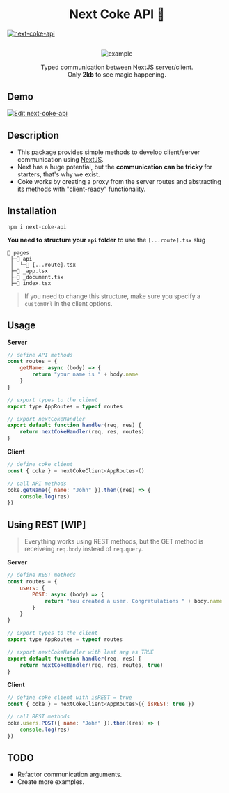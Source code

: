 <div align="center" >
  <h1>Next Coke API 👑</h1>
</div>

<a href="https://github.com/NxRoot/next-coke-api" target="_blank" rel="noopener">
  <picture>
    <source media="(prefers-color-scheme: dark)" srcset="https://i.ibb.co/Z8NL37W/dfgdgf.png" />
    <img alt="next-coke-api" src="https://i.ibb.co/Z8NL37W/dfgdgf.png" />
  </picture>
</a>

##
<div align="center" >
 <figure>
    <img src="https://i.ibb.co/tHRYyt9/ezgif-com-gif-maker-6.gif" alt="example" />
    <figcaption>
      <p align="center">
        Typed communication between NextJS server/client.<br>Only <b>2kb</b> to see magic happening.
      </p>
    </figcaption>
  </figure>
  </div>
  
## Demo
  [![Edit next-coke-api](https://codesandbox.io/static/img/play-codesandbox.svg)](https://codesandbox.io/s/next-coke-api-7swl7u?fontsize=10&hidenavigation=1&theme=dark&file=/pages/index.tsx)

## Description

* This package provides simple methods to develop client/server communication using [NextJS](https://nextjs.org/).
* Next has a huge potential, but the **communication can be tricky** for starters, that's why we exist.
* Coke works by creating a proxy from the server routes and abstracting its methods with "client-ready" functionality.

## Installation 
```
npm i next-coke-api
```
**You need to structure your `api` folder** to use the `[...route].tsx` slug <br>

```
📂 pages
 ├─📂 api
 │  └─📄 [...route].tsx 
 ├─📄 _app.tsx
 ├─📄 _document.tsx
 ├─📄 index.tsx 
```

> If you need to change this structure, make sure you specify a `customUrl` in the client options.

## Usage

**Server**
```js
// define API methods
const routes = {
    getName: async (body) => {
        return "your name is " + body.name 
    }
}

// export types to the client
export type AppRoutes = typeof routes

// export nextCokeHandler
export default function handler(req, res) {
    return nextCokeHandler(req, res, routes)
}
```
**Client**
```js
// define coke client
const { coke } = nextCokeClient<AppRoutes>()

// call API methods
coke.getName({ name: "John" }).then((res) => {
    console.log(res)
})

```

## Using REST [WIP]

> Everything works using REST methods, but the GET method is receiveing `req.body` instead of `req.query`.

**Server**
```js
// define REST methods
const routes = {
    users: {
        POST: async (body) => {
            return "You created a user. Congratulations " + body.name 
        }
    } 
}

// export types to the client
export type AppRoutes = typeof routes

// export nextCokeHandler with last arg as TRUE
export default function handler(req, res) {
    return nextCokeHandler(req, res, routes, true)
}
```
**Client**
```js
// define coke client with isREST = true
const { coke } = nextCokeClient<AppRoutes>({ isREST: true })

// call REST methods
coke.users.POST({ name: "John" }).then((res) => {
    console.log(res)
})

```

## TODO
* Refactor communication arguments.
* Create more examples.